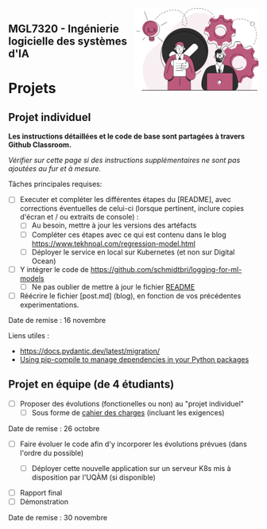 <img style="float: right;" src="../images/component_engineering.svg" alt="EngineeringAISystems" width="250"/>

## MGL7320 - Ingénierie logicielle des systèmes d'IA
# Projets

## Projet individuel

**Les instructions détaillées et le code de base sont partagées à travers Github Classroom.**

_Vérifier sur cette page si des instructions supplémentaires ne sont pas ajoutées au fur et à mesure._

Tâches principales requises:

- [ ] Executer et compléter les différentes étapes du [README], avec corrections éventuelles de celui-ci (lorsque pertinent, inclure copies d'écran et / ou extraits de console) :
  - [ ] Au besoin, mettre à jour les versions des artéfacts
  - [ ] Compléter ces étapes avec ce qui est contenu dans le blog https://www.tekhnoal.com/regression-model.html
  - [ ] Déployer le service en local sur Kubernetes (et non sur Digital Ocean)
- [ ] Y intégrer le code de https://github.com/schmidtbri/logging-for-ml-models
  - [ ] Ne pas oublier de mettre à jour le fichier [README](README.md)
- [ ] Réécrire le fichier [post.md] (blog), en fonction de vos précédentes experimentations.

Date de remise : 16 novembre

Liens utiles :
- https://docs.pydantic.dev/latest/migration/
- [Using pip-compile to manage dependencies in your Python packages](https://medium.com/packagr/using-pip-compile-to-manage-dependencies-in-your-python-packages-8451b21a949e)

## Projet en équipe (de 4 étudiants)

- [ ] Proposer des évolutions (fonctionelles ou non) au "projet individuel"
  - [ ] Sous forme de [cahier des charges](https://www.manager-go.com/gestion-de-projet/dossiers-methodes/elaborer-un-cdc) (incluant les exigences)

Date de remise : 26 octobre

- [ ] Faire évoluer le code afin d'y incorporer les évolutions prévues (dans l'ordre du possible)
  - [ ] Déployer cette nouvelle application sur un serveur K8s mis à disposition par l'UQÀM (si disponible)


- [ ] Rapport final
- [ ] Démonstration  

Date de remise : 30 novembre
